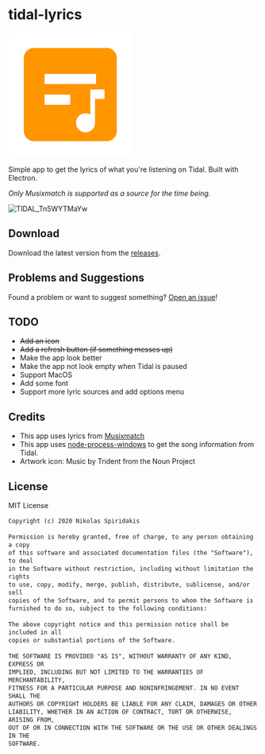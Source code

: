 # tidal-lyrics
![icon](https://raw.githubusercontent.com/1nikolas/tidal-lyrics/master/src/images/icon.png)

Simple app to get the lyrics of what you're listening on Tidal. Built with Electron.

*Only Musixmatch is supported as a source for the time being.*

![TIDAL_Tn5WYTMaYw](https://user-images.githubusercontent.com/30593419/92815093-92cce180-f3cc-11ea-8960-76bf60fd9f34.png)

## Download
Download the latest version from the [releases](https://github.com/1nikolas/tidal-lyrics/releases).

## Problems and Suggestions
Found a problem or want to suggest something? [Open an issue](https://github.com/1nikolas/tidal-lyrics/issues)!

## TODO
- ~~Add an icon~~
- ~~Add a refresh button (if something messes up)~~
- Make the app look better
- Make the app not look empty when Tidal is paused
- Support MacOS
- Add some font
- Support more lyric sources and add options menu

## Credits
- This app uses lyrics from [Musixmatch](https://www.musixmatch.com/)
- This app uses [node-process-windows](https://github.com/bryphe/node-process-windows) to get the song information from Tidal.
- Artwork icon: Music by Trident from the Noun Project

## License
MIT License

```
Copyright (c) 2020 Nikolas Spiridakis

Permission is hereby granted, free of charge, to any person obtaining a copy
of this software and associated documentation files (the "Software"), to deal
in the Software without restriction, including without limitation the rights
to use, copy, modify, merge, publish, distribute, sublicense, and/or sell
copies of the Software, and to permit persons to whom the Software is
furnished to do so, subject to the following conditions:

The above copyright notice and this permission notice shall be included in all
copies or substantial portions of the Software.

THE SOFTWARE IS PROVIDED "AS IS", WITHOUT WARRANTY OF ANY KIND, EXPRESS OR
IMPLIED, INCLUDING BUT NOT LIMITED TO THE WARRANTIES OF MERCHANTABILITY,
FITNESS FOR A PARTICULAR PURPOSE AND NONINFRINGEMENT. IN NO EVENT SHALL THE
AUTHORS OR COPYRIGHT HOLDERS BE LIABLE FOR ANY CLAIM, DAMAGES OR OTHER
LIABILITY, WHETHER IN AN ACTION OF CONTRACT, TORT OR OTHERWISE, ARISING FROM,
OUT OF OR IN CONNECTION WITH THE SOFTWARE OR THE USE OR OTHER DEALINGS IN THE
SOFTWARE.
```
